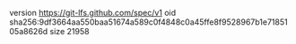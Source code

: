 version https://git-lfs.github.com/spec/v1
oid sha256:9df3664aa550baa51674a589c0f4848c0a45ffe8f9528967b1e7185105a8626d
size 21958
